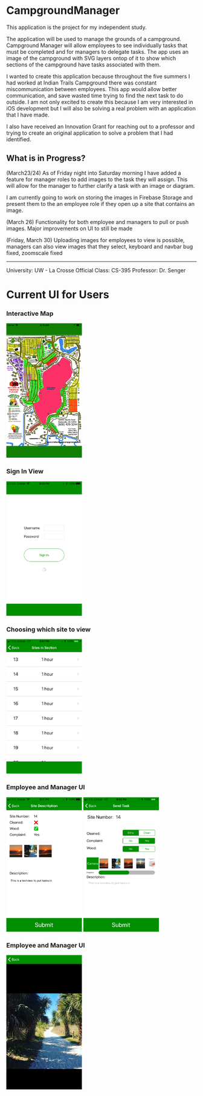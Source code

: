 # CampgroundManager
This application is the project for my independent study. 

The application will be used to manage the grounds of a campground. Campground Manager will allow employees
to see individually tasks that must be completed and for managers to delegate tasks. The app uses an image of the campground
with SVG layers ontop of it to show which sections of the campground have tasks associated with them. 

I wanted to create this application because throughout the five summers I had worked at Indian Trails Campground 
there was constant miscommunication between employees. This app would allow better communication, and save 
wasted time trying to find the next task to do outside. I am not only excited to create this because I am very interested in 
iOS development but I will also be solving a real problem with an application that I have made.

I also have received an Innovation Grant for reaching out to a professor and trying to create an original application
to solve a problem that I had identified. 

What is in Progress?
--------------------------------------------------------------------------------------------------
(March23/24) As of Friday night into Saturday morning I have added a feature for manager roles to
add images to the task they will assign. This will allow for the manager to further clarify a task
with an image or diagram.

I am currently going to work on storing the images in Firebase Storage and present them to the an employee role if they open up a site that contains an image.

(March 26) Functionality for both employee and managers to pull or push images. Major improvements on UI to still be made

(Friday, March 30) Uploading images for employees to view is possible, managers can also view images that they select, keyboard and navbar bug fixed, zoomscale fixed

--------------------------------------------------------------------------------------------------


University:     UW - La Crosse
Official Class: CS-395
Professor:      Dr. Senger

<h1>Current UI for Users</h1> 
<h3>Interactive Map</h3>
<img src="SiteMap.png" width="200" > 
<h3>Sign In View</h3>
<img src="SignInView.PNG" width="200" > 
<h3>Choosing which site to view</h3>
<img src="SiteTable.PNG" width="200" >
<h3>Employee and Manager UI</h3>
<div style="display: inline">
<img src="SiteView.PNG" width="200" > <img src="SendTaskManagerUI.PNG" width="200" >
<h3>Employee and Manager UI</h3>
<img src="viewImageVC.PNG" width="200" >
</div>
